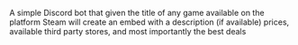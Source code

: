 A simple Discord bot that given the title of any game available on the platform Steam will create an embed with a description (if available) prices, available third party stores, and most importantly the best deals
